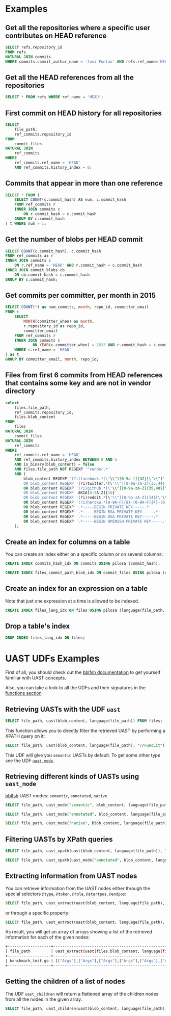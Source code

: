 # Examples

## Get all the repositories where a specific user contributes on HEAD reference

```sql
SELECT refs.repository_id
FROM refs
NATURAL JOIN commits
WHERE commits.commit_author_name = 'Javi Fontan' AND refs.ref_name='HEAD';
```

## Get all the HEAD references from all the repositories

```sql
SELECT * FROM refs WHERE ref_name = 'HEAD';
```

## First commit on HEAD history for all repositories

```sql
SELECT
	file_path,
	ref_commits.repository_id
FROM
	commit_files
NATURAL JOIN
	ref_commits
WHERE
	ref_commits.ref_name = 'HEAD'
	AND ref_commits.history_index = 0;
```

## Commits that appear in more than one reference

```sql
SELECT * FROM (
    SELECT COUNT(c.commit_hash) AS num, c.commit_hash
    FROM ref_commits r
    INNER JOIN commits c
        ON r.commit_hash = c.commit_hash
    GROUP BY c.commit_hash
) t WHERE num > 1;
```

##  Get the number of blobs per HEAD commit

```sql
SELECT COUNT(c.commit_hash), c.commit_hash
FROM ref_commits as r
INNER JOIN commits c
    ON r.ref_name = 'HEAD' AND r.commit_hash = c.commit_hash
INNER JOIN commit_blobs cb
    ON cb.commit_hash = c.commit_hash
GROUP BY c.commit_hash;
```

## Get commits per committer, per month in 2015

```sql
SELECT COUNT(*) as num_commits, month, repo_id, committer_email
FROM (
    SELECT
        MONTH(committer_when) as month,
        r.repository_id as repo_id,
        committer_email
    FROM ref_commits r
    INNER JOIN commits c
            ON YEAR(c.committer_when) = 2015 AND r.commit_hash = c.commit_hash
    WHERE r.ref_name = 'HEAD'
) as t
GROUP BY committer_email, month, repo_id;
```

## Files from first 6 commits from HEAD references that contains some key and are not in vendor directory

```sql
select
	files.file_path,
	ref_commits.repository_id,
    files.blob_content
FROM
	files
NATURAL JOIN
	commit_files
NATURAL JOIN
	ref_commits
WHERE
	ref_commits.ref_name = 'HEAD'
	AND ref_commits.history_index BETWEEN 0 AND 5
	AND is_binary(blob_content) = false
    AND files.file_path NOT REGEXP '^vendor.*'
	AND (
        blob_content REGEXP '(?i)facebook.*[\'\\"][0-9a-f]{32}[\'\\"]'
        OR blob_content REGEXP '(?i)twitter.*[\'\\"][0-9a-zA-Z]{35,44}[\'\\"]'
        OR blob_content REGEXP '(?i)github.*[\'\\"][0-9a-zA-Z]{35,40}[\'\\"]'
        OR blob_content REGEXP 'AKIA[0-9A-Z]{16}'
        OR blob_content REGEXP '(?i)reddit.*[\'\\"][0-9a-zA-Z]{14}[\'\\"]'
        OR blob_content REGEXP '(?i)heroku.*[0-9A-F]{8}-[0-9A-F]{4}-[0-9A-F]{4}-[0-9A-F]{4}-[0-9A-F]{12}'
        OR blob_content REGEXP '.*-----BEGIN PRIVATE KEY-----.*'
        OR blob_content REGEXP '.*-----BEGIN RSA PRIVATE KEY-----.*'
        OR blob_content REGEXP '.*-----BEGIN DSA PRIVATE KEY-----.*'
        OR blob_content REGEXP '.*-----BEGIN OPENSSH PRIVATE KEY-----.*'
    );
```

## Create an index for columns on a table

You can create an index either on a specific column or on several columns:

```sql
CREATE INDEX commits_hash_idx ON commits USING pilosa (commit_hash);

CREATE INDEX files_commit_path_blob_idx ON commit_files USING pilosa (commit_hash, file_path, blob_hash);
```

## Create an index for an expression on a table

Note that just one expression at a time is allowed to be indexed.

```sql
CREATE INDEX files_lang_idx ON files USING pilosa (language(file_path, blob_content));
```

## Drop a table's index

```sql
DROP INDEX files_lang_idx ON files;
```

# UAST UDFs Examples

First of all, you should check out the [bblfsh documentation](https://docs.sourced.tech/babelfish) to get yourself familiar with UAST concepts.

Also, you can take a look to all the UDFs and their signatures in the [functions section](/docs/using-gitbase/functions.md)

## Retrieving UASTs with the UDF `uast`

```sql
SELECT file_path, uast(blob_content, language(file_path)) FROM files;
```

This function allows you to directly filter the retrieved UAST by performing a XPATH query on it:

```sql
SELECT file_path, uast(blob_content, language(file_path), "//FuncLit") FROM files;
```

This UDF will give you `semantic` UASTs by default. To get some other type see the UDF [`uast_mode`](#retrieving-different-kinds-of-uasts-using-uast_mode).

## Retrieving different kinds of UASTs using `uast_mode`

[bblfsh](https://docs.sourced.tech/babelfish) UAST modes: `semantic`, `annotated`, `native`

```sql
SELECT file_path, uast_mode("semantic", blob_content, language(file_path)) FROM files;

SELECT file_path, uast_mode("annotated", blob_content, language(file_path)) FROM files;

SELECT file_path, uast_mode("native", blob_content, language(file_path)) FROM files;
```

## Filtering UASTs by XPath queries

```sql
SELECT file_path, uast_xpath(uast(blob_content, language(file_path)), "//FieldList") FROM files;

SELECT file_path, uast_xpath(uast_mode("annotated", blob_content, language(file_path)), "//*[@roleFunction]") FROM files;
```

## Extracting information from UAST nodes

You can retrieve information from the UAST nodes either through the special selectors `@type`, `@token`, `@role`, `@startpos`, `@endpos`:

```sql
SELECT file_path, uast_extract(uast(blob_content, language(file_path), "//FuncLit"), "@startpos") FROM files;
```

or through a specific property:

```sql
SELECT file_path, uast_extract(uast(blob_content, language(file_path), "//FuncLit"), "internalRole") FROM files;
```

As result, you will get an array of arrays showing a list of the retrieved information for each of the given nodes:

```sh
+-------------------+------------------------------------------------------------------------------------------------+
| file_path         | uast_extract(uast(files.blob_content, language(files.file_path), "//FuncLit"), "internalRole") |
+-------------------+------------------------------------------------------------------------------------------------+
| benchmark_test.go | [["Args"],["Args"],["Args"],["Args"],["Args"],["Args"],["Args"]]                               |
+-------------------+------------------------------------------------------------------------------------------------+
```

## Getting the children of a list of nodes

The UDF `uast_children` will return a flattened array of the children nodes from all the nodes in the given array.

```sql
SELECT file_path, uast_children(uast(blob_content, language(file_path), "//FuncLit")) FROM files;
```
